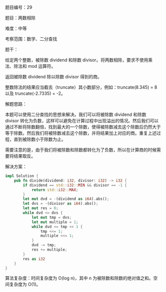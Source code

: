 题目编号：29

题目：两数相除

难度：中等

考察范围：数学、二分查找

题干：

给定两个整数，被除数 dividend 和除数 divisor。将两数相除，要求不使用乘法、除法和 mod 运算符。

返回被除数 dividend 除以除数 divisor 得到的商。

整数除法的结果应当截去（truncate）其小数部分，例如：truncate(8.345) = 8 以及 truncate(-2.7335) = -2。

解题思路：

本题可以使用二分查找的思想来解决。我们可以将被除数 dividend 和除数 divisor 转化为负数，这样可以避免在计算过程中出现溢出的情况。然后我们可以通过不断将除数翻倍，找到最大的一个除数，使得被除数减去这个除数后仍然大于等于除数。然后我们将被除数减去这个除数，并将结果加上对应的商。重复上述过程，直到被除数小于除数为止。

需要注意的是，由于我们将被除数和除数都转化为了负数，所以在计算商的时候需要将结果取反。

解决方案：

```rust
impl Solution {
    pub fn divide(dividend: i32, divisor: i32) -> i32 {
        if dividend == std::i32::MIN && divisor == -1 {
            return std::i32::MAX;
        }
        let mut dvd = -(dividend as i64).abs();
        let dvs = -(divisor as i64).abs();
        let mut res = 0;
        while dvd <= dvs {
            let mut tmp = dvs;
            let mut multiple = 1;
            while dvd <= tmp << 1 {
                tmp <<= 1;
                multiple <<= 1;
            }
            dvd -= tmp;
            res += multiple;
        }
        res as i32
    }
}
```

算法复杂度：时间复杂度为 O(log n)，其中 n 为被除数和除数的绝对值之和。空间复杂度为 O(1)。